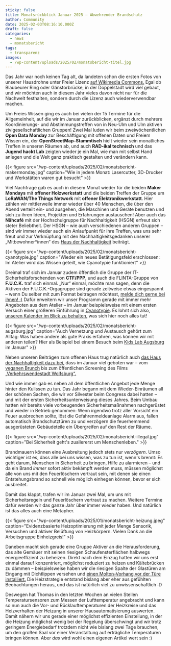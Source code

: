 ```yaml
---
sticky: false
title: Monatsrückblick Januar 2025 – Abwehrender Brandschutz
author: Community
date: 2025-02-03T08:16:10.000Z
draft: false
categories:
  - news
  - monatsbericht
tags:
  - transparenz
images:
  - /wp-content/uploads/2025/02/monatsbericht-titel.jpg
---
```


Das Jahr war noch keinen Tag alt, da landeten schon die ersten Fotos von unserer Hausdrohne unter Freier Lizenz [auf Wikimedia Commons.](https://commons.wikimedia.org/wiki/Category:Drohnenfotografie_tempor%C3%A4rhaus_(2025))
Egal ob Blaubeurer Ring oder Gänstorbrücke, in der Doppelstadt wird viel gebaut, und wir möchten auch in diesem Jahr vieles davon nicht nur für die Nachwelt festhalten, sondern durch die Lizenz auch wiederverwendbar machen.

Um Freies Wissen ging es auch bei vielen der 15 Termine für die Allgemeinheit, auf die wir im Januar zurückblicken, ergänzt durch mehrere Koordinierungs- und Abstimmungstreffen von in Neu-Ulm und Ulm aktiven zivigesellschaftlichen Gruppen!
Zwei Mal luden wir beim zweiwöchentlichen **Open Data Monday** zur Beschäftigung mit offenen Daten und Freiem Wissen ein, der **OpenStreetMap-Stammtisch** hielt wieder sein monatliches Treffen in unseren Räumen ab, und auch **RAD-ikal technisch** und das **Jugend hackt Lab** zeigten wieder je ein Mal, wie man mit selbst Hand anlegen und die Welt ganz praktisch gestalten und verändern kann.

{{< figure src="/wp-content/uploads/2025/02/monatsbericht-makermonday.jpg" caption="Wie in jedem Monat: Lasercutter, 3D-Drucker und Werkstätten waren gut besucht" >}}

Viel Nachfrage gab es auch in diesem Monat wieder für die beiden **Maker Mondays** mit **offener Holzwerkstatt** und die beiden Treffen der Gruppe um **LoRaWAN/The Things Network** mit **offener Elektronikwerkstatt**.
Hier zählen wir mittlerweile immer wieder über 40 Menschen, die über den Abend verteilt ein- und ausgehen, die Maschinen und Geräte benutzen und sich zu ihren Ideen, Projekten und Erfahrungen austauschen!
Aber auch das **Nähcafé** mit der Hochschulgruppe für Nachhaltigkeit (HSGN) erfreut sich steter Beliebtheit.
Der HSGN – wie auch verschiedenen anderen Gruppen – sind wir immer wieder auch ein Anlaufpunkt für ihre Treffen, was uns sehr freut und zur Verknüpfung mit den Nachhaltigkeitsgedanken unserer „Mitbewohner\*innen“ des [Haus der Nachhaltigkeit](https://www.h-d-n.org/) beiträgt.

{{< figure src="/wp-content/uploads/2025/02/monatsbericht-cyanotypie.jpg" caption="Wieder ein neues Betätigungsfeld erschlossen: Im Atelier wird das Wissen geteilt, wie Cyanotypie funktioniert" >}}

Dreimal traf sich im Januar zudem öffentlich die Gruppe der IT-Sicherheitsforschenden von **CTF/PPP**, und auch die FLINTA-Gruppe von **F.U.C.K.** traf sich einmal.
„Nur“ einmal, möchte man sagen, denn die Aktiven der F.U.C.K.-Orgagruppe sind gerade zeitweise etwas eingespannt – wenn Du selber mit zum Format beitragen möchtest, [melde dich gerne bei ihnen! :)](/gruppen/fuck/)
Dafür erweitern wir unser Programm gerade mit immer mehr Angeboten aus dem Atelier – im Januar beispielsweise mit einem ersten Versuch einer größeren Einführung in [Cyanotypie](https://de.wikipedia.org/wiki/Cyanotypie).
Es lohnt sich also, [unseren Kalender im Blick zu behalten,](/termine-und-oeffnungszeiten/) was sich hier noch alles tut!

{{< figure src="/wp-content/uploads/2025/02/monatsbericht-augsburg.jpg" caption="Auch Vernetzung und Austausch gehört zum Alltag: Was haben andere als gute Praxis erfahren, was können wir mit anderen teilen? Hier als Beispiel bei einem Besuch beim [Kids Lab Augsburg](https://kidslab.de/) im Januar" >}}

Neben unseren Beiträgen zum offenen Haus trug natürlich auch [das Haus der Nachhaltigkeit dazu bei,](https://www.h-d-n.org/post/monatsprogramm-januar-ist-online) dass im Januar viel geboten war – vom [veganen Brunch](https://www.h-d-n.org/post/veganer-brunch-im-haus-der-nachhaltigkeit-ein-voller-erfolg) bis zum öffentlichen Screening des Films [„Verkehrswendestadt Wolfsburg“.](https://film.verkehrswendestadt.de/)

Und wie immer gab es neben all dem öffentlichen Angebot jede Menge hinter den Kulissen zu tun.
Das Jahr begann mit dem Wieder-Einräumen all der schönen Sachen, die wir vor Silvester beim Congress dabei hatten – und mit der ersten Sicherheitsunterweisung dieses Jahres.
Beim Umbau hatten wir bereits viele vorbeugenden Sicherheitsmaßnahmen nachgerüstet und wieder in Betrieb genommen: Wenn irgendwo trotz aller Vorsicht ein Feuer ausbrechen sollte, löst die Gefahrenmeldeanlage Alarm aus, fallen automatisch Brandschutztüren zu und verzögern die feuerhemmend ausgerüsteten Gebäudeteile ein Übergreifen auf den Rest der Räume.

{{< figure src="/wp-content/uploads/2025/02/monatsbericht-illegal.jpg" caption="Bei Sicherheit geht's zuallererst um Menschenleben." >}}

Brandmauern können eine Ausbreitung jedoch stets nur _verzögern_. 
Umso wichtiger ist es, dass alle bei uns wissen, was zu tun ist, wenn's brennt: Es geht darum, Menschen in Sicherheit zu bringen, Hilfe zu alarmieren – und da ein Brand _immer_ sofort aktiv bekämpft werden muss, müssen möglichst alle von uns mit den Feuerlöschern vertraut sein, mit denen sie einen Entstehungsbrand so schnell wie möglich einhegen können, bevor er sich ausbreitet.

Damit das klappt, trafen wir im Januar zwei Mal, um uns mit Sicherheitsregeln und Feuerlöschern vertraut zu machen.
Weitere Termine dafür werden wir das ganze Jahr über immer wieder haben.
Und natürlich ist das alles auch eine Metapher.

{{< figure src="/wp-content/uploads/2025/01/monatsbericht-heizung.jpeg" caption="Evidenzbasierte Heizoptimierung mit jeder Menge Sensorik, Versuchen und aktiver Belüftung von Heizkörpern. Vielen Dank an die Arbeitsgruppe Einheizgreis!" >}}

Daneben macht sich gerade eine Gruppe Aktiver an die Herausforderung, das alte Gemäuer mit seinen riesigen Schaufensterflächen halbwegs energieeffizient zu beheizen.
Direkt nach dem Einzug hatten wir uns erst einmal darauf konzentriert, möglichst reduziert zu heizen und Kältebrücken zu dämmen – beispielsweise haben wir die riesigen Spalte der Glastüren am Eingang mit Dichtlippen versehen und [einen Molton-Vorhang vor der Türe installiert.](/der-sprudelfaktor-monatsbericht-januar-2024/#weitere-umbauarbeiten-im-sposo)
Die Heizstrategie entstand bislang aber eher aus gefühlten Beobachtungen heraus, und das ist natürlich viel zu unwissenschaftlich :D

Deswegen hat Thomas in den letzten Wochen an vielen Stellen Temperatursensoren zum Messen der Lufttemperatur angebracht und kann so nun auch die Vor- und Rücklauftemperaturen der Heizkreise und das Heizverhalten der Heizung in unserer Hausautomatisierung auswerten.
Damit nähern wir uns gerade einer möglichst effizienten Einstellung, in der die Heizung möglichst wenig bei der Regelung überschwingt und wir trotz geringem Energiebedarf trotzdem nicht wie bislang zwei Tage brauchen, um den großen Saal vor einer Veranstaltung auf erträgliche Temperaturen bringen können.
Aber _das_ wird wohl einen eigenen Artikel wert sein :)
